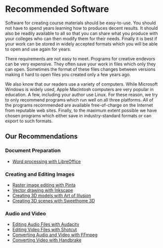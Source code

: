 Recommended Software 
===========================

Software for creating course materials should be easy-to-use. You should not
have to spend years learning how to produces decent results. It should also be
readily available to all so that you can share what you produce with your
colleges who can then modify them for their needs. Finally it is best if your
work can be stored in widely accepted formats which you will be able to open
and use again for years.

There requirements are not easy to meet. Programs for creative endevors can be
very expensive. They often save your work in files which only they can open.
Sometimes the format of these files changes between versions making it hard to
open files you created only a few years ago.

We also know that our readers use a variety of computers. While Microsoft
Windows is widely used, Apple Macintosh computers are very popular in
education. A few, including your author use Linux. For these reason, we try to
only recommend programs which run well on all three platforms.  All of the
programs recommended are available free-of-charge on the Internet from
reputable web sites.  Finally, to the maximum extent possible we have chosen
programs which either save in industry-standard formats or can export to such
formats.

## Our Recommendations

### Document Preparation
* [Word processing with LibreOffice](libreoffice/)

### Creating and Editing Images
* [Raster image editing with Pinta](pinta/) 
* [Vector drawing with Inkscape](inkscape/) 
* [Creating 3D models with Art of Illusion](aoi/) 
* [Creating 3D scenes with Sweethome 3D](sweethome3d/) 

### Audio and Video
* [Editing Audio Files with Audacity](audacity/) 
* [Editing Video Files with Shotcut](openshot/) 
* [Converting Audio and Video with FFmpeg](ffmpeg/) 
* [Converting Video with Handbrake](handbrake/) 

